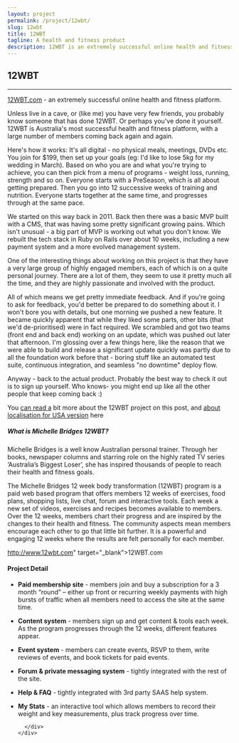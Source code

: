 ```yaml
---
layout: project
permalink: /project/12wbt/
slug: 12wbt
title: 12WBT
tagline: A health and fitness product
description: 12WBT is an extremely successful online health and fitness platform
---
```


<section class="pt-3 pb-5">
  <div class="container">
    <div class="row">
      <div class="col-12">
        <h1 class="text-x-large pb-2">12WBT</h1>
        <hr>
      </div>
    </div>
    <div class="row">
      <div class="col-md-7">

[12WBT.com](http://www.12wbt.com) - an extremely successful online health and fitness platform. 

Unless live in a cave, or (like me) you have very few friends, you probably know someone that has done 12WBT. Or perhaps you've done it yourself. 12WBT is Australia's most successful health and fitness platform, with a large number of members coming back again and again.

Here's how it works:
It's all digital - no physical meals, meetings, DVDs etc. You join for $199, then set up your goals (eg: I'd like to lose 5kg for my wedding in March). Based on who you are and what you're trying to achieve, you can then pick from a menu of programs - weight loss, running, strength and so on. Everyone starts with a PreSeason, which is all about getting prepared. Then you go into 12 successive weeks of training and nutrition. Everyone starts together at the same time, and progresses through at the same pace. 

We started on this way back in 2011. Back then there was a basic MVP built with a CMS, that was having some pretty significant growing pains. Which isn't unusual - a big part of MVP is working out what you don't know. We rebuilt the tech stack in Ruby on Rails over about 10 weeks, including a new payment system and a more evolved management system.

One of the interesting things about working on this project is that they have a very large group of highly engaged members, each of which is on a quite personal journey. There are a lot of them, they seem to use it pretty much all the time, and they are highly passionate and involved with the product.

All of which means we get pretty immediate feedback. And if you're going to ask for feedback, you'd better be prepared to do something about it. I won't bore you with details, but one morning we pushed a new feature. It became quickly apparent that while they liked some parts, other bits (that we'd de-prioritised) were in fact required. We scrambled and got two teams (front end and back end) working on an update, which was pushed out later that afternoon. I'm glossing over a few things here, like the reason that we were able to build and release a significant update quickly was partly due to all the foundation work before that - boring stuff like an automated test suite, continuous integration, and seamless "no downtime" deploy flow.

Anyway - back to the actual product. Probably the best way to check it out is to sign up yourself. Who knows- you might end up like all the other people that keep coming back :)


You [can read a](https://news.redant.com.au/michelle-bridges-12wbt-build-cace557b7f2d) bit more about the 12WBT project on this post, and [about localisation for USA version](https://news.redant.com.au/what-weve-been-working-on-developing-12wbt-for-the-usa-e55efad40ba1) here



##### What is Michelle Bridges 12WBT?

Michelle Bridges is a well know Australian personal trainer. Through her books, newspaper columns and starring role on the highly rated TV series ‘Australia’s Biggest Loser’, she has inspired thousands of people to reach their health and fitness goals.

The Michelle Bridges 12 week body transformation (12WBT) program is a paid web based program that offers members 12 weeks of exercises, food plans, shopping lists, live chat, forum and interactive tools. Each week a new set of videos, exercises and recipes becomes available to members. Over the 12 weeks, members chart their progress and are inspired by the changes to their health and fitness. The community aspects mean members encourage each other to go that little bit further. It is a powerful and engaging 12 weeks where the results are felt personally for each member.

http://www.12wbt.com" target="_blank">12WBT.com
      </div>
      <div class="col-md-5">
        <div class="section-border py-3 my-2">

#### Project Detail

* __Paid membership site__ - members join and buy a subscription for a 3 month “round” &#8211; either up front or recurring weekly payments with high bursts of traffic when all members need to access the site at the same time.
* __Content system__ - members sign up and get content &amp; tools each week. As the program progresses through the 12 weeks, different features appear.
* __Event system__ - members can create events, RSVP to them, write reviews of events, and book tickets for paid events.
* __Forum &amp; private messaging system__ - tightly integrated with the rest of the site.</li>
* __Help & FAQ__ - tightly integrated with 3rd party <span class="caps">SAAS</span> help system.</li>
* __My Stats__ - an interactive tool which allows members to record their weight and key measurements, plus track progress over time.


        </div>
      </div>
    </div>
  </div>
</section>
